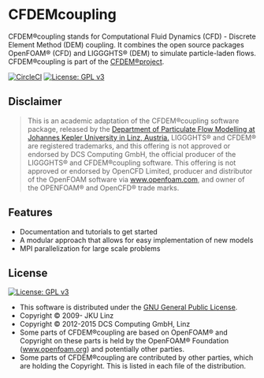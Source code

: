 # CFDEMcoupling

CFDEM®coupling stands for Computational Fluid Dynamics (CFD) - Discrete Element Method (DEM) coupling. It combines the open source packages OpenFOAM® (CFD) and LIGGGHTS® (DEM) to simulate particle-laden flows. CFDEM®coupling is part of the [CFDEM®project](https://www.cfdem.com).

[![CircleCI](https://circleci.com/gh/ParticulateFlow/CFDEMcoupling.svg?style=shield&circle-token=7e8118524babddbefccf4e3608a7545d405acbb4)](https://circleci.com/gh/ParticulateFlow/CFDEMcoupling)
[![License: GPL v3](https://img.shields.io/badge/License-GPL%20v3-blue.svg)](https://www.gnu.org/licenses/gpl-3.0.html)

## Disclaimer

> This is an academic adaptation of the CFDEM®coupling software package, released by the
[Department of Particulate Flow Modelling at Johannes Kepler University in Linz, Austria.](https://www.jku.at/pfm)
> LIGGGHTS® and CFDEM® are registered trademarks, and this offering is not approved or
endorsed by DCS Computing GmbH, the official producer of the LIGGGHTS® and CFDEM®coupling software.
> This offering is not approved or endorsed by OpenCFD Limited, producer and distributor of the OpenFOAM software via www.openfoam.com, and owner of the OPENFOAM®  and OpenCFD®  trade marks.

## Features

- Documentation and tutorials to get started
- A modular approach that allows for easy implementation of new models
- MPI parallelization for large scale problems

## License

[![License: GPL v3](https://img.shields.io/badge/License-GPL%20v3-blue.svg)](https://www.gnu.org/licenses/gpl-3.0.html)

- This software is distributed under the [GNU General Public License](https://opensource.org/licenses/GPL-3.0).
- Copyright © 2009-     JKU Linz
- Copyright © 2012-2015 DCS Computing GmbH, Linz
- Some parts of CFDEM®coupling are based on OpenFOAM® and Copyright on these
  parts is held by the OpenFOAM® Foundation (www.openfoam.org)
  and potentially other parties.
- Some parts of CFDEM®coupling are contributed by other parties, which are
  holding the Copyright. This is listed in each file of the distribution.
